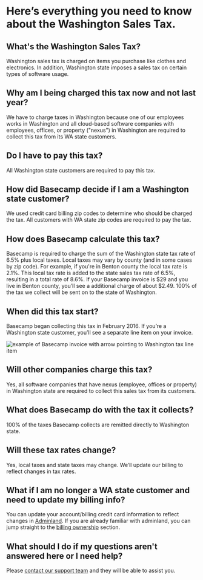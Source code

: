 # Here’s everything you need to know about the Washington&nbsp;Sales&nbsp;Tax.

## What's the Washington Sales Tax?

Washington sales tax is charged on items you purchase like clothes and electronics. In addition, Washington state imposes a sales tax on certain types of software usage. 

## Why am I being charged this tax now and not last year?

We have to charge taxes in Washington because one of our employees works in Washington and all cloud-based software companies with employees, offices, or property ("nexus") in Washington are required to collect this tax from its WA state customers.

## Do I have to pay this tax?

All Washington state customers are required to pay this tax. 

## How did Basecamp decide if I am a Washington state customer?

We used credit card billing zip codes to determine who should be charged the tax. All customers with WA state zip codes are required to pay the tax.

## How does Basecamp calculate this tax?

Basecamp is required to charge the sum of the Washington state tax rate of 6.5% plus local taxes. Local taxes may vary by county (and in some cases by zip code). For example, if you're in Benton county the local tax rate is 2.1%. This local tax rate is added to the state sales tax rate of 6.5%, resulting in a total rate of 8.6%.  If your Basecamp invoice is $29 and you live in Benton county, you’ll see a additional charge of about $2.49. 100% of the tax we collect will be sent on to the state of Washington.

## When did this tax start?

Basecamp began collecting this tax in February 2016. If you’re a Washington state customer, you’ll see a separate line item on your invoice.

<img alt="example of Basecamp invoice with arrow pointing to Washington tax line item" srcset="{% asset_path about/policies/taxes/washington-invoice.jpg %} 1x, {% asset_path about/policies/taxes/washington-invoice@2x.jpg %} 2x" src="{% asset_path about/policies/taxes/washington-invoice.jpg %}" class="image-screenshot">

## Will other companies charge this tax?

Yes, all software companies that have nexus (employee, offices or property) in Washington state are required to collect this sales tax from its customers.

## What does Basecamp do with the tax it collects?

100% of the taxes Basecamp collects are remitted directly to Washington state. 

## Will these tax rates change?

Yes, local taxes and state taxes may change. We’ll update our billing to reflect changes in tax rates.

## What if I am no longer a WA state customer and need to update my billing info?
You can update your account/billing credit card information to reflect changes in [Adminland](https://basecamp.com/help/3/guides/account/adminland). If you are already familiar with adminland, you can jump straight to the [billing ownership](https://basecamp.com/help/3/guides/account/ownership) section.

## What should I do if my questions aren't answered here or I need help?

Please [contact our support team](https://basecamp.com/support) and they will be able to assist you.
